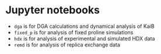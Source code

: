 # Jupyter notebooks

- `dga` is for DGA calculations and dynamical analysis of KaiB
- `fixed_p` is for analysis of fixed proline simulations
- `hdx` is for analysis of experimental and simulated HDX data
- `remd` is for analysis of replica exchange data
